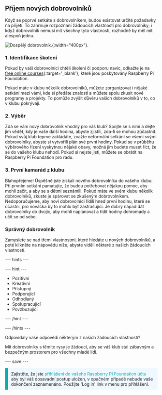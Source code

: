 ## Příjem nových dobrovolníků

Když se poprvé setkáte s dobrovolníkem, budou existovat určité požadavky na přijetí. To zahrnuje rozpoznání žádoucích vlastností pro dobrovolníky; i když dobrovolník nemusí mít všechny tyto vlastnosti, rozhodně by měl mít alespoň jednu.

![Dospělý dobrovolník.](Safeguarding_Course_Assets_V2_Image31280x1933.png){:width="400px"}.
### 1. Identifikace školení

Pokud by vaši dobrovolníci chtěli školení či podporu navíc, odkažte je na [free online courses](https://www.futurelearn.com/partners/raspberry-pi){:target='_blank'}, které jsou poskytovány Raspberry Pi Foundation.

Pokud máte v klubu několik dobrovolníků, můžete zorganizovat i nějaké setkání mezi vámi, kde si předáte znalosti a můžete spolu zkusit nové programy a projekty. To pomůže zvýšit důvěru vašich dobrovolníků v to, co v klubu pokrývají.

### 2. Výběr

Zdá se vám nový dobrovolník vhodný pro váš klub? Spojte se s nimi a dejte jim vědět, kdy je vaše další hodina, abyste zjistili, zda-li se mohou zúčastnit. Pokud svůj klub teprve zakládáte, zvažte neformální setkání se všemi svými dobrovolníky, abyste si vytvořili plán své první hodiny. Pokud se v průběhu výběrového řízení vyskytnou nějaké obavy, možná jim budete muset říct, že se do vašeho klubu nehodí. Pokud si nejste jisti, můžete se obrátit na Raspberry Pi Foundation pro radu.

### 3. První kamarád z klubu

Blahopřejeme! Úspěšně jste získali nového dobrovolníka do vašeho klubu. Při prvním setkání pamatujte, že budou potřebovat nějakou pomoc, aby mohli začít, a aby se s dětmi seznámili. Pokud máte ve svém klubu několik dobrovolníků, zkuste je spárovat se zkušeným dobrovolníkem. Nedoporučujeme, aby noví dobrovolníci řídili hned první hodinu, které se účastní, pro nováčka by to mohlo být zastrašující. Je dobrý nápad dát dobrovolníky do dvojic, aby mohli naplánovat a řídit hodiny dohromady a učit se od sebe.

### Správný dobrovolník

Zamyslete se nad třemi vlastnostmi, které hledáte u nových dobrovolníků, a poté klikněte na nápovědu níže, abyste viděli některé z našich žádoucích vlastností.

--- hints ---

--- hint ---

* Pozitivní
* Kreativní
* Přístupný
* Podporující
* Odhodlaný
* Spolupracující
* Povzbuzující

--- /hint ---

--- /hints ---

Odpovídaly vaše odpovědi některým z našich žádoucích vlastností?

Mít dobrovolníky s těmito rysy je žádoucí, aby se váš klub stal zábavným a bezpečným prostorem pro všechny mladé lidi.

--- save ---

<p style="border-left: solid; border-width:10px; border-color: #0faeb0; background-color: aliceblue; padding: 10px;">
Zajistěte, že jste <span style="color: #0faeb0">přihlášeni do vašeho Raspberry Pi Foundation účtu</span> aby byl váš dosavadní postup uložen, v opačném případě nebude vaše dokončení zaznamenáno. Použijte 'Log in' link v menu pro přihlášení.
</p>
